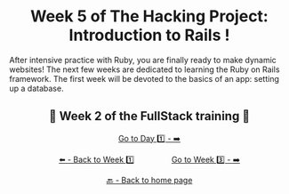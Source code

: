 <h1 align="center">Week 5 of The Hacking Project: Introduction to Rails !</h1>

After intensive practice with Ruby, you are finally ready to make dynamic websites! The next few weeks are dedicated to learning the Ruby on Rails framework. The first week will be devoted to the basics of an app: setting up a database.

<h2 align="center">🎉 Week 2 of the FullStack training 🎉</h2>

<div align="center">

  [Go to Day 1️⃣ - ➡️](https://github.com/BenjaminCharmes/THP_FullStack/tree/main/Week_2/Day_1)

</div>

<div align="center">
  
  [⬅️ - Back to Week 1️⃣](https://github.com/BenjaminCharmes/THP_FullStack/tree/main/Week_1)
  &nbsp;&nbsp;&nbsp;&nbsp;&nbsp;&nbsp;&nbsp;&nbsp;&nbsp;&nbsp;&nbsp;&nbsp;&nbsp;&nbsp;&nbsp;
  [Go to Week 3️⃣ - ➡️](https://github.com/BenjaminCharmes/THP_FullStack/tree/main/Week_3)

</div>

<div align="center">

  [🔙 - Back to home page](https://github.com/BenjaminCharmes/THP_FullStack)

</div>
